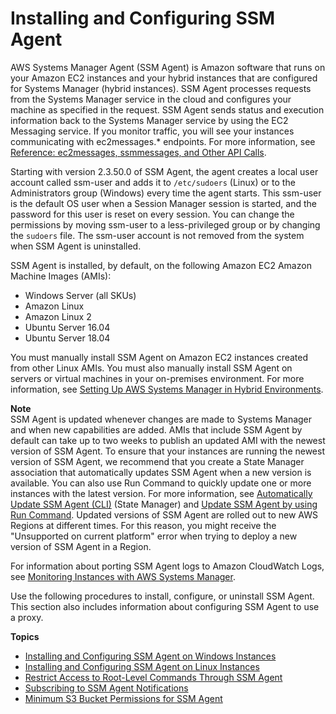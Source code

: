 # Installing and Configuring SSM Agent<a name="ssm-agent"></a>

AWS Systems Manager Agent \(SSM Agent\) is Amazon software that runs on your Amazon EC2 instances and your hybrid instances that are configured for Systems Manager \(hybrid instances\)\. SSM Agent processes requests from the Systems Manager service in the cloud and configures your machine as specified in the request\. SSM Agent sends status and execution information back to the Systems Manager service by using the EC2 Messaging service\. If you monitor traffic, you will see your instances communicating with ec2messages\.\* endpoints\. For more information, see [Reference: ec2messages, ssmmessages, and Other API Calls](systems-manager-setting-up-messageAPIs.md)\.

Starting with version 2\.3\.50\.0 of SSM Agent, the agent creates a local user account called ssm\-user and adds it to `/etc/sudoers` \(Linux\) or to the Administrators group \(Windows\) every time the agent starts\. This ssm\-user is the default OS user when a Session Manager session is started, and the password for this user is reset on every session\. You can change the permissions by moving ssm\-user to a less\-privileged group or by changing the `sudoers` file\. The ssm\-user account is not removed from the system when SSM Agent is uninstalled\.

SSM Agent is installed, by default, on the following Amazon EC2 Amazon Machine Images \(AMIs\): 
+ Windows Server \(all SKUs\)
+ Amazon Linux
+ Amazon Linux 2
+ Ubuntu Server 16\.04
+ Ubuntu Server 18\.04

You must manually install SSM Agent on Amazon EC2 instances created from other Linux AMIs\. You must also manually install SSM Agent on servers or virtual machines in your on\-premises environment\. For more information, see [Setting Up AWS Systems Manager in Hybrid Environments](systems-manager-managedinstances.md)\.

**Note**  
SSM Agent is updated whenever changes are made to Systems Manager and when new capabilities are added\. AMIs that include SSM Agent by default can take up to two weeks to publish an updated AMI with the newest version of SSM Agent\. To ensure that your instances are running the newest version of SSM Agent, we recommend that you create a State Manager association that automatically updates SSM Agent when a new version is available\. You can also use Run Command to quickly update one or more instances with the latest version\. For more information, see [Automatically Update SSM Agent \(CLI\)](sysman-state-cli.md) \(State Manager\) and [Update SSM Agent by using Run Command](rc-console.md#rc-console-agentexample)\.
Updated versions of SSM Agent are rolled out to new AWS Regions at different times\. For this reason, you might receive the "Unsupported on current platform" error when trying to deploy a new version of SSM Agent in a Region\.

 For information about porting SSM Agent logs to Amazon CloudWatch Logs, see [Monitoring Instances with AWS Systems Manager](monitoring.md)\.

Use the following procedures to install, configure, or uninstall SSM Agent\. This section also includes information about configuring SSM Agent to use a proxy\.

**Topics**
+ [Installing and Configuring SSM Agent on Windows Instances](sysman-install-ssm-win.md)
+ [Installing and Configuring SSM Agent on Linux Instances](sysman-install-ssm-agent.md)
+ [Restrict Access to Root\-Level Commands Through SSM Agent](ssm-agent-restrict-root-level-commands.md)
+ [Subscribing to SSM Agent Notifications](ssm-agent-subscribe-notifications.md)
+ [Minimum S3 Bucket Permissions for SSM Agent](ssm-agent-minimum-s3-permissions.md)
